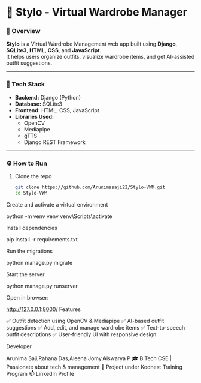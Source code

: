 # 👗 Stylo - Virtual Wardrobe Manager

### 🧠 Overview  
**Stylo** is a Virtual Wardrobe Management web app built using **Django**, **SQLite3**, **HTML**, **CSS**, and **JavaScript**.  
It helps users organize outfits, visualize wardrobe items, and get AI-assisted outfit suggestions.

---

### 🧩 Tech Stack  
- **Backend:** Django (Python)  
- **Database:** SQLite3  
- **Frontend:** HTML, CSS, JavaScript  
- **Libraries Used:**  
  - OpenCV  
  - Mediapipe  
  - gTTS  
  - Django REST Framework  

---

### ⚙️ How to Run  
1. Clone the repo  
   ```bash
   git clone https://github.com/Arunimasaji22/Stylo-VWM.git
   cd Stylo-VWM

Create and activate a virtual environment

python -m venv venv
venv\Scripts\activate

Install dependencies

pip install -r requirements.txt

Run the migrations

python manage.py migrate

Start the server

python manage.py runserver


Open in browser:

http://127.0.0.1:8000/
Features

✅ Outfit detection using OpenCV & Mediapipe
✅ AI-based outfit suggestions
✅ Add, edit, and manage wardrobe items
✅ Text-to-speech outfit descriptions
✅ User-friendly UI with responsive design

Developer

Arunima Saji,Rahana Das,Aleena Jomy,Aiswarya P
🎓 B.Tech CSE | Passionate about tech & management
💼 Project under Kodnest Training Program
📫 LinkedIn Profile
